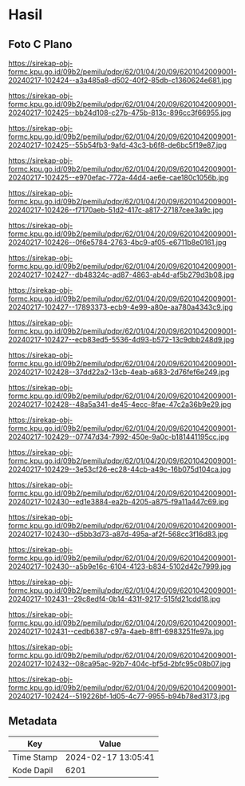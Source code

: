# Hasil

## Foto C Plano

https://sirekap-obj-formc.kpu.go.id/09b2/pemilu/pdpr/62/01/04/20/09/6201042009001-20240217-102424--a3a485a8-d502-40f2-85db-c1360624e681.jpg

https://sirekap-obj-formc.kpu.go.id/09b2/pemilu/pdpr/62/01/04/20/09/6201042009001-20240217-102425--bb24d108-c27b-475b-813c-896cc3f66955.jpg

https://sirekap-obj-formc.kpu.go.id/09b2/pemilu/pdpr/62/01/04/20/09/6201042009001-20240217-102425--55b54fb3-9afd-43c3-b6f8-de6bc5f19e87.jpg

https://sirekap-obj-formc.kpu.go.id/09b2/pemilu/pdpr/62/01/04/20/09/6201042009001-20240217-102425--e970efac-772a-44d4-ae6e-cae180c1056b.jpg

https://sirekap-obj-formc.kpu.go.id/09b2/pemilu/pdpr/62/01/04/20/09/6201042009001-20240217-102426--f7170aeb-51d2-417c-a817-27187cee3a9c.jpg

https://sirekap-obj-formc.kpu.go.id/09b2/pemilu/pdpr/62/01/04/20/09/6201042009001-20240217-102426--0f6e5784-2763-4bc9-af05-e6711b8e0161.jpg

https://sirekap-obj-formc.kpu.go.id/09b2/pemilu/pdpr/62/01/04/20/09/6201042009001-20240217-102427--db48324c-ad87-4863-ab4d-af5b279d3b08.jpg

https://sirekap-obj-formc.kpu.go.id/09b2/pemilu/pdpr/62/01/04/20/09/6201042009001-20240217-102427--17893373-ecb9-4e99-a80e-aa780a4343c9.jpg

https://sirekap-obj-formc.kpu.go.id/09b2/pemilu/pdpr/62/01/04/20/09/6201042009001-20240217-102427--ecb83ed5-5536-4d93-b572-13c9dbb248d9.jpg

https://sirekap-obj-formc.kpu.go.id/09b2/pemilu/pdpr/62/01/04/20/09/6201042009001-20240217-102428--37dd22a2-13cb-4eab-a683-2d76fef6e249.jpg

https://sirekap-obj-formc.kpu.go.id/09b2/pemilu/pdpr/62/01/04/20/09/6201042009001-20240217-102428--48a5a341-de45-4ecc-8fae-47c2a36b9e29.jpg

https://sirekap-obj-formc.kpu.go.id/09b2/pemilu/pdpr/62/01/04/20/09/6201042009001-20240217-102429--07747d34-7992-450e-9a0c-b181441195cc.jpg

https://sirekap-obj-formc.kpu.go.id/09b2/pemilu/pdpr/62/01/04/20/09/6201042009001-20240217-102429--3e53cf26-ec28-44cb-a49c-16b075d104ca.jpg

https://sirekap-obj-formc.kpu.go.id/09b2/pemilu/pdpr/62/01/04/20/09/6201042009001-20240217-102430--ed1e3884-ea2b-4205-a875-f9a11a447c69.jpg

https://sirekap-obj-formc.kpu.go.id/09b2/pemilu/pdpr/62/01/04/20/09/6201042009001-20240217-102430--d5bb3d73-a87d-495a-af2f-568cc3f16d83.jpg

https://sirekap-obj-formc.kpu.go.id/09b2/pemilu/pdpr/62/01/04/20/09/6201042009001-20240217-102430--a5b9e16c-6104-4123-b834-5102d42c7999.jpg

https://sirekap-obj-formc.kpu.go.id/09b2/pemilu/pdpr/62/01/04/20/09/6201042009001-20240217-102431--29c8edf4-0b14-431f-9217-515fd21cdd18.jpg

https://sirekap-obj-formc.kpu.go.id/09b2/pemilu/pdpr/62/01/04/20/09/6201042009001-20240217-102431--cedb6387-c97a-4aeb-8ff1-6983251fe97a.jpg

https://sirekap-obj-formc.kpu.go.id/09b2/pemilu/pdpr/62/01/04/20/09/6201042009001-20240217-102432--08ca95ac-92b7-404c-bf5d-2bfc95c08b07.jpg

https://sirekap-obj-formc.kpu.go.id/09b2/pemilu/pdpr/62/01/04/20/09/6201042009001-20240217-102424--519226bf-1d05-4c77-9955-b94b78ed3173.jpg


## Metadata

| Key        | Value               |
| ---------- | ------------------- |
| Time Stamp | 2024-02-17 13:05:41 |
| Kode Dapil | 6201                |



